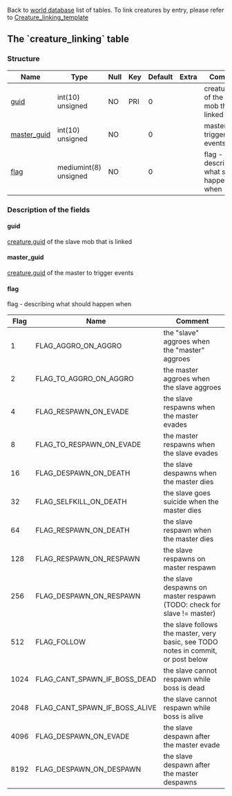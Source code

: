 Back to [world database](mangosdb_struct) list of tables.
To link creatures by entry, please refer to [Creature\_linking\_template](Creature_linking_template)

The \`creature\_linking\` table
-------------------------------

### Structure

| **Name**                                     | **Type**              | **Null** | **Key** | **Default** | **Extra** | **Comment**                                   |
|----------------------------------------------|-----------------------|----------|---------|-------------|-----------|-----------------------------------------------|
| [guid](Creature_linking#guid)                | int(10) unsigned      | NO       | PRI     | 0           |           | creature.guid of the slave mob that is linked |
| [master\_guid](Creature_linking#master_guid) | int(10) unsigned      | NO       |         | 0           |           | master to trigger events                      |
| [flag](Creature_linking#flag)                | mediumint(8) unsigned | NO       |         | 0           |           | flag - describing what should happen when     |

### Description of the fields

#### guid

[creature.guid](creature#guid) of the slave mob that is linked

#### master\_guid

[creature.guid](creature#guid) of the master to trigger events

#### flag

flag - describing what should happen when

| Flag | Name                          | Comment                                                                           |
| ---- | ----------------------------- | --------------------------------------------------------------------------------- |
| 1    | FLAG_AGGRO_ON_AGGRO           | the "slave" aggroes when the "master" aggroes                                     |
| 2    | FLAG_TO_AGGRO_ON_AGGRO        | the master aggroes when the slave aggroes                                         |
| 4    | FLAG_RESPAWN_ON_EVADE         | the slave respawns when the master evades                                         |
| 8    | FLAG_TO_RESPAWN_ON_EVADE      | the master respawns when the slave evades                                         |
| 16   | FLAG_DESPAWN_ON_DEATH         | the slave despawns when the master dies                                           |
| 32   | FLAG_SELFKILL_ON_DEATH        | the slave goes suicide when the master dies                                       |
| 64   | FLAG_RESPAWN_ON_DEATH         | the slave respawn when the master dies                                            |
| 128  | FLAG_RESPAWN_ON_RESPAWN       | the slave respawns on master respawn                                              |
| 256  | FLAG_DESPAWN_ON_RESPAWN       | the slave despawns on master respawn (TODO: check for slave != master)            |
| 512  | FLAG_FOLLOW                   | the slave follows the master, very basic, see TODO notes in commit, or post below |
| 1024 | FLAG_CANT_SPAWN_IF_BOSS_DEAD  | the slave cannot respawn while boss is dead                                       |
| 2048 | FLAG_CANT_SPAWN_IF_BOSS_ALIVE | the slave cannot respawn while boss is alive                                      |
| 4096 | FLAG_DESPAWN_ON_EVADE         | the slave despawn after the master evade                                          |
| 8192 | FLAG_DESPAWN_ON_DESPAWN       | the slave despawn after the master despawns                                       |
